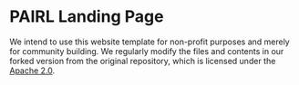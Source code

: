 # PAIRL Landing Page

We intend to use this website template for non-profit purposes and merely for community building. We regularly modify the files and contents in our forked version from the original repository, which is licensed under the [Apache 2.0](http://www.apache.org/licenses/LICENSE-2.0.html).
